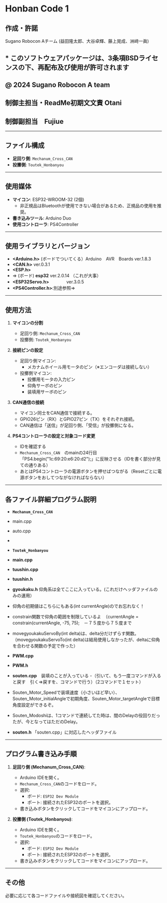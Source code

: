 ##
# Honban Code 1

## 作成・許諾 
Sugano Robocon Aチーム (益田隆太郎、大谷卓輝、藤上晃成、洲﨑一眞)  
## * このソフトウェアパッケージは、3条項BSDライセンスの下、再配布及び使用が許可されます
## @ 2024 Sugano Robocon A team

## 制御主担当・ReadMe初期文文責  Otani
## 制御副担当　Fujiue

---

## ファイル構成
- **足回り側**: `Mechanum_Cross_CAN`
- **投擲側**: `Toutek_Honbanyou`

---

## 使用媒体
- **マイコン**: ESP32-WROOM-32 (2個)
  - 非正規品はBluetoothが使用できない場合があるため、正規品の使用を推奨。
- **書き込みツール**: Arduino Duo
- **使用コントローラ**: PS4Controller

---

## 使用ライブラリとバージョン
- **<Arduino.h>**         (ボードでついてくる）Arduino　AVR　Boards  ver.1.8.3
- **<CAN.h>**               ver.0.3.1
- **<ESP.h>**
- ⇒ (ボード) **esp32**  ver.2.0.14  （これが大事）
- **<ESP32Servo.h>**　　　　ver.3.0.5
- **<PS4Controller.h>**:別途参照⇒

---

## 使用方法
1. **マイコンの分割**
   - 足回り側: `Mechanum_Cross_CAN`
   - 投擲側: `Toutek_Honbanyou`

2. **接続ピンの設定**
   - 足回り側マイコン:
     - メカナムホイール用モータのピン（※エンコーダは接続しない）
   - 投擲側マイコン:
     - 投擲用モータの入力ピン
     - 仰角サーボのピン
     - 装填用サーボのピン

3. **CAN通信の接続**
   - マイコン同士をCAN通信で接続する。
   - GPIO26ピン（RX）とGPIO27ピン（TX）をそれぞれ接続。
   - CAN通信は「送信」が足回り側、「受信」が投擲側になる。

4. **PS4コントローラの設定と対象コード変更**
   - IDを確認する
   - `Mechanum_Cross_CAN`　のmainの24行目「PS4.begin("1c:69:20:e6:20:d2");」に反映させる（IDを書く部分が見ての通りある）
   - あとはPS4コントローラの電源ボタンを押せばつながる（Resetごとに電源ボタンをおしてつながなければならない）

---

## 各ファイル詳細プログラム説明
- **`Mechanum_Cross_CAN`**
- main.cpp
- auto.cpp
- 
- **`Toutek_Honbanyou`**
- **main.cpp**
- **tuushin.cpp**
- **tuushin.h**
- **gyoukaku.h** 仰角系は全てここに入っている。(これだけヘッダファイルのみの運用）
- 仰角の初期値はこちらにもある(int currentAngle)のでお忘れなく！
- constrain関数で仰角の範囲を制限しているよ　（currentAngle = constrain(currentAngle, -75, 75);　－７５度から７５度まで
- movegyoukakuServoBy(int delta)は、delta分だけずらす関数。（movegyoukakuServoTo(int delta)は結局使用しなかったが、deltaに仰角を合わせる関数の予定で作った）

- **PWM.cpp**
- **PWM.h**
- **souten.cpp**　装填のことが入っている
-（引いて、もう一度コマンドが入ると戻す　引く⇒戻すを、コマンドで行う）（2コマンドで１セット）
- Souten_Motor_Speedで装填速度（小さいほど早い）、Souten_Motor_initialAngleで初期角度、Souten_Motor_targetAngleで目標角度設定ができるぞ。
- Souten_Modoshiは、1コマンドで連続してた時は、間のDelayの役回りだったが、今となってはただのDelay。
- **souten.h** 「souten.cpp」に対応したヘッダファイル
---

## プログラム書き込み手順
1. **足回り側 (Mechanum_Cross_CAN)**:
   - Arduino IDEを開く。
   - `Mechanum_Cross_CAN`のコードをロード。
   - 選択:
     - ボード: `ESP32 Dev Module`
     - ポート: 接続されたESP32のポートを選択。
   - 書き込みボタンをクリックしてコードをマイコンにアップロード。

2. **投擲側 (Toutek_Honbanyou)**:
   - Arduino IDEを開く。
   - `Toutek_Honbanyou`のコードをロード。
   - 選択:
     - ボード: `ESP32 Dev Module`
     - ポート: 接続されたESP32のポートを選択。
   - 書き込みボタンをクリックしてコードをマイコンにアップロード。

---

## その他
必要に応じて各コードファイルや接続図を確認してください。

